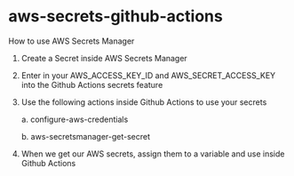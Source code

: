 # aws-secrets-github-actions

How to use AWS Secrets Manager

1. Create a Secret inside AWS Secrets Manager
2. Enter in your AWS_ACCESS_KEY_ID and AWS_SECRET_ACCESS_KEY into the Github Actions secrets feature
3. Use the following actions inside Github Actions to use your secrets

   a. configure-aws-credentials
   
   b. aws-secretsmanager-get-secret

5. When we get our AWS secrets, assign them to a variable and use inside Github Actions
